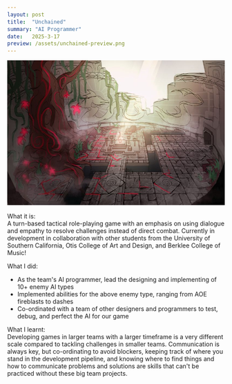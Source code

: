 ```yaml
---
layout: post
title:  "Unchained"
summary: "AI Programmer"
date:   2025-3-17
preview: /assets/unchained-preview.png
---
```


![Picture 1](/assets/unchained.jpg)

What it is:\
A turn-based tactical role-playing game with an emphasis on using dialogue and empathy to resolve challenges instead of direct combat. Currently in development in collaboration with other students from the University of Southern California, Otis College of Art and Design, and Berklee College of Music!

What I did:
* As the team's AI programmer, lead the designing and implementing of 10+ enemy AI types
* Implemented abilities for the above enemy type, ranging from AOE fireblasts to dashes
* Co-ordinated with a team of other designers and programmers to test, debug, and perfect the AI for our game

What I learnt:\
Developing games in larger teams with a larger timeframe is a very different scale compared to tackling challenges in smaller teams. Communication is always key, but co-ordinating to avoid blockers, keeping track of where you stand in the development pipeline, and knowing where to find things and how to communicate problems and solutions are skills that can't be practiced without these big team projects.
